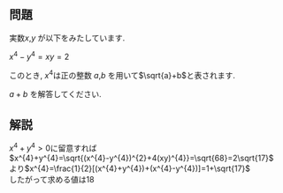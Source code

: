 ## 問題
実数$`x`$,$`y`$ が以下をみたしています.

$`x^{4}−y^{4}=xy=2`$

このとき, $`x^{4}`$は正の整数 $`a`$,$`b`$ を用いて$`\sqrt{a}+b`$​と表されます. 

$`a+b`$ を解答してください.

## 解説
$`x^{4}+y^{4}>0`$に留意すれば  
$`x^{4}+y^{4}=\sqrt{(x^{4}-y^{4})^{2}+4(xy)^{4}}=\sqrt{68}=2\sqrt{17}`$  
より$`x^{4}=\frac{1}{2}[(x^{4}+y^{4})+(x^{4}-y^{4})]=1+\sqrt{17}`$  
したがって求める値は18  
